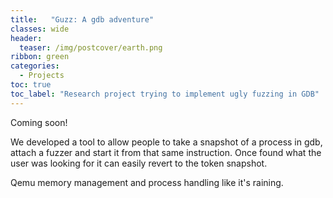 ```yaml
---
title:   "Guzz: A gdb adventure"
classes: wide
header:
  teaser: /img/postcover/earth.png
ribbon: green
categories:
  - Projects
toc: true
toc_label: "Research project trying to implement ugly fuzzing in GDB"
---
```


Coming soon!

We developed a tool to allow people to take a snapshot of a process in gdb,
attach a fuzzer and start it from that same instruction. Once found what the user
was looking for it can easily revert to the token snapshot.

Qemu memory management and process handling like it's raining.
